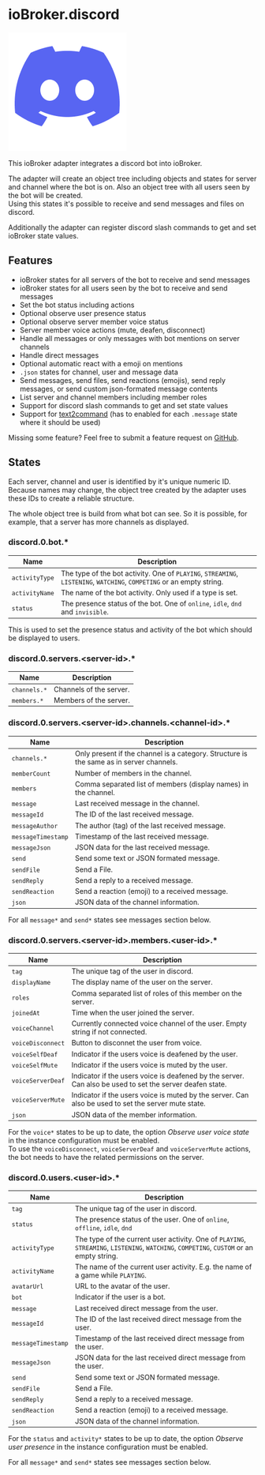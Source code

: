 # ioBroker.discord

![Logo](../../admin/discord.png)

This ioBroker adapter integrates a discord bot into ioBroker.

The adapter will create an object tree including objects and states for server and channel where the bot is on.
Also an object tree with all users seen by the bot will be created.  
Using this states it's possible to receive and send messages and files on discord.

Additionally the adapter can register discord slash commands to get and set ioBroker state values.

## Features

* ioBroker states for all servers of the bot to receive and send messages
* ioBroker states for all users seen by the bot to receive and send messages
* Set the bot status including actions
* Optional observe user presence status
* Optional observe server member voice status
* Server member voice actions (mute, deafen, disconnect)
* Handle all messages or only messages with bot mentions on server channels
* Handle direct messages
* Optional automatic react with a emoji on mentions
* `.json` states for channel, user and message data
* Send messages, send files, send reactions (emojis), send reply messages, or send custom json-formated message contents
* List server and channel members including member roles
* Support for discord slash commands to get and set state values
* Support for [text2command](https://github.com/ioBroker/ioBroker.text2command) (has to enabled for each `.message` state where it should be used)

Missing some feature? Feel free to submit a feature request on [GitHub](https://github.com/crycode-de/ioBroker.discord/issues/new/choose).

## States

Each server, channel and user is identified by it's unique numeric ID.  
Because names may change, the object tree created by the adapter uses these IDs to create a reliable structure.

The whole object tree is build from what bot can see. So it is possible, for example, that a server has more channels as displayed.

### discord.0.bot.*

| Name | Description |
|---|---|
| `activityType` | The type of the bot activity. One of `PLAYING`, `STREAMING`, `LISTENING`, `WATCHING`, `COMPETING` or an empty string. |
| `activityName` | The name of the bot activity. Only used if a type is set. |
| `status` | The presence status of the bot. One of `online`, `idle`, `dnd` and `invisible`. |

This is used to set the presence status and activity of the bot which should be displayed to users.

### discord.0.servers.\<server-id\>.*

| Name | Description |
|---|---|
| `channels.*` | Channels of the server. |
| `members.*` | Members of the server. |

### discord.0.servers.\<server-id\>.channels.\<channel-id\>.*

| Name | Description |
|---|---|
| `channels.*` | Only present if the channel is a category. Structure is the same as in server channels. |
| `memberCount` | Number of members in the channel. |
| `members` | Comma separated list of members (display names) in the channel. |
| `message` | Last received message in the channel. |
| `messageId` | The ID of the last received message. |
| `messageAuthor` | The author (tag) of the last received message. |
| `messageTimestamp` | Timestamp of the last received message. |
| `messageJson` | JSON data for the last received message. |
| `send` | Send some text or JSON formated message. |
| `sendFile` | Send a File. |
| `sendReply` | Send a reply to a received message. |
| `sendReaction` | Send a reaction (emoji) to a received message. |
| `json` | JSON data of the channel information. |

For all `message*` and `send*` states see messages section below.

### discord.0.servers.\<server-id\>.members.\<user-id\>.*

| Name | Description |
|---|---|
| `tag` | The unique tag of the user in discord. |
| `displayName` | The display name of the user on the server. |
| `roles` | Comma separated list of roles of this member on the server. |
| `joinedAt` | Time when the user joined the server. |
| `voiceChannel` | Currently connected voice channel of the user. Empty string if not connected. |
| `voiceDisconnect` | Button to disconnet the user from voice. |
| `voiceSelfDeaf` | Indicator if the users voice is deafened by the user. |
| `voiceSelfMute` | Indicator if the users voice is muted by the user. |
| `voiceServerDeaf` | Indicator if the users voice is deafened by the server. Can also be used to set the server deafen state. |
| `voiceServerMute` | Indicator if the users voice is muted by the server. Can also be used to set the server mute state. |
| `json` | JSON data of the member information. |

For the `voice*` states to be up to date, the option _Observe user voice state_ in the instance configuration must be enabled.  
To use the `voiceDisconnect`, `voiceServerDeaf` and `voiceServerMute` actions, the bot needs to have the related permissions on the server.

### discord.0.users.\<user-id\>.*

| Name | Description |
|---|---|
| `tag` | The unique tag of the user in discord. |
| `status` | The presence status of the user. One of `online`, `offline`, `idle`, `dnd` |
| `activityType` | The type of the current user activity. One of `PLAYING`, `STREAMING`, `LISTENING`, `WATCHING`, `COMPETING`, `CUSTOM` or an empty string. |
| `activityName` | The name of the current user activity. E.g. the name of a game while `PLAYING`. |
| `avatarUrl` | URL to the avatar of the user. |
| `bot` | Indicator if the user is a bot. |
| `message` | Last received direct message from the user. |
| `messageId` | The ID of the last received direct message from the user. |
| `messageTimestamp` | Timestamp of the last received direct message from the user. |
| `messageJson` | JSON data for the last received direct message from the user. |
| `send` | Send some text or JSON formated message. |
| `sendFile` | Send a File. |
| `sendReply` | Send a reply to a received message. |
| `sendReaction` | Send a reaction (emoji) to a received message. |
| `json` | JSON data of the channel information. |

For the `status` and `activity*` states to be up to date, the option _Observe user presence_ in the instance configuration must be enabled.  

For all `message*` and `send*` states see messages section below.
